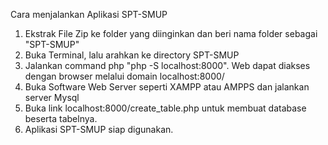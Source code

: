 Cara menjalankan Aplikasi SPT-SMUP

1. Ekstrak File Zip ke folder yang diinginkan dan beri nama folder sebagai "SPT-SMUP"
2. Buka Terminal, lalu arahkan ke directory SPT-SMUP
3. Jalankan command php "php -S localhost:8000". Web dapat diakses dengan browser melalui domain localhost:8000/ 
4. Buka Software Web Server seperti XAMPP atau AMPPS dan jalankan server Mysql
5. Buka link localhost:8000/create_table.php untuk membuat database beserta tabelnya. 
6. Aplikasi SPT-SMUP siap digunakan. 
